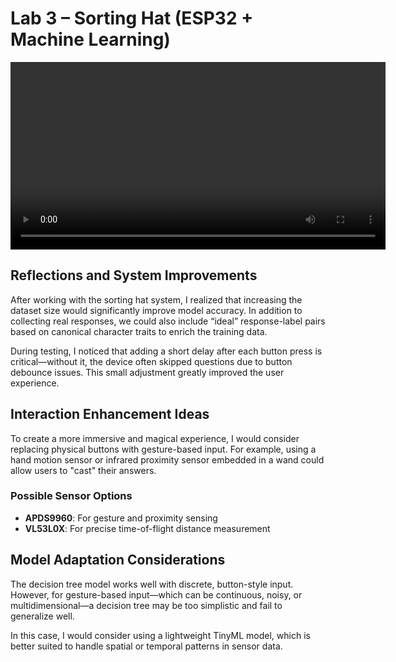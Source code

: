 # Lab 3 – Sorting Hat (ESP32 + Machine Learning)

<video src="demo.mp4" controls width="600"></video>

## Reflections and System Improvements

After working with the sorting hat system, I realized that increasing the dataset size would significantly improve model accuracy. In addition to collecting real responses, we could also include “ideal” response-label pairs based on canonical character traits to enrich the training data.

During testing, I noticed that adding a short delay after each button press is critical—without it, the device often skipped questions due to button debounce issues. This small adjustment greatly improved the user experience.

## Interaction Enhancement Ideas

To create a more immersive and magical experience, I would consider replacing physical buttons with gesture-based input. For example, using a hand motion sensor or infrared proximity sensor embedded in a wand could allow users to "cast" their answers.

### Possible Sensor Options

- **APDS9960**: For gesture and proximity sensing  
- **VL53L0X**: For precise time-of-flight distance measurement  

## Model Adaptation Considerations

The decision tree model works well with discrete, button-style input. However, for gesture-based input—which can be continuous, noisy, or multidimensional—a decision tree may be too simplistic and fail to generalize well.

In this case, I would consider using a lightweight TinyML model, which is better suited to handle spatial or temporal patterns in sensor data.
